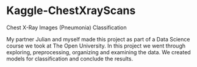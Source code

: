 # Kaggle-ChestXrayScans
Chest X-Ray Images (Pneumonia) Classification

My partner Julian and myself made this project as part of a Data Science course we took at The Open University.
In this project we went through exploring, preprocessing, organizing and examining the data.
We created models for classification and conclude the results.

























